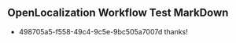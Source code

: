 ## OpenLocalization Workflow Test MarkDown
* 498705a5-f558-49c4-9c5e-9bc505a7007d thanks!

<!--HONumber=Aug16_HO4-->



